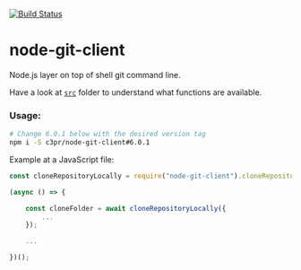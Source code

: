 [![Build Status](https://travis-ci.org/c3pr/node-git-client.svg?branch=master)](https://travis-ci.org/c3pr/node-git-client)

# node-git-client

Node.js layer on top of shell git command line.

Have a look at [`src`](src) folder to understand what functions are available.

### Usage:

```bash
# Change 6.0.1 below with the desired version tag
npm i -S c3pr/node-git-client#6.0.1
```

Example at a JavaScript file:

```javascript
const cloneRepositoryLocally = require("node-git-client").cloneRepositoryLocally;

(async () => {

    const cloneFolder = await cloneRepositoryLocally({
        ... 
    });

    ...

})();
```
